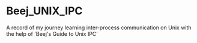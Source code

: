 # Beej_UNIX_IPC
A record of my journey learning inter-process communication on Unix with the help of 'Beej's Guide to Unix IPC'
